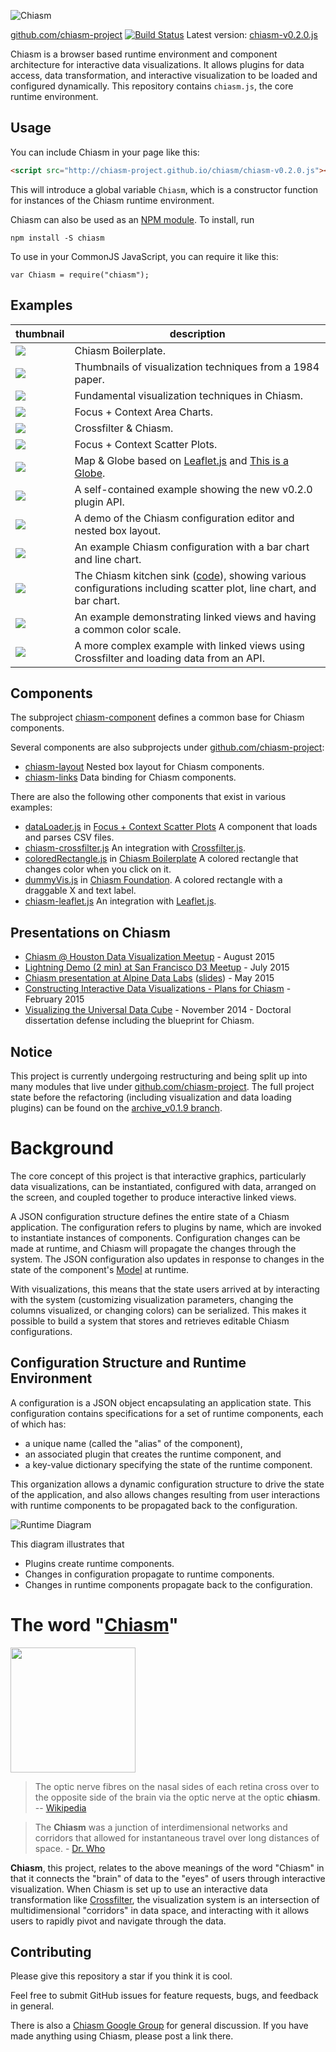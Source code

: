 ![Chiasm](http://curran.github.io/images/chiasm/chiasm_logo.png)

[github.com/chiasm-project](https://github.com/chiasm-project) [![Build
Status](https://travis-ci.org/chiasm-project/chiasm.svg?branch=master)](https://travis-ci.org/chiasm-project/chiasm) Latest version: [chiasm-v0.2.0.js](http://chiasm-project.github.io/chiasm/chiasm-v0.2.0.js)

Chiasm is a browser based runtime environment and component architecture for
interactive data visualizations. It allows plugins for data access, data
transformation, and interactive visualization to be loaded and configured
dynamically. This repository contains `chiasm.js`, the core runtime environment.

## Usage

You can include Chiasm in your page like this:

```html
<script src="http://chiasm-project.github.io/chiasm/chiasm-v0.2.0.js"></script>
```

This will introduce a global variable `Chiasm`, which is a constructor function for instances of the Chiasm runtime environment.

Chiasm can also be used as an [NPM module](https://www.npmjs.com/package/chiasm). To install, run

```
npm install -S chiasm
```

To use in your CommonJS JavaScript, you can require it like this:

```
var Chiasm = require("chiasm");
```

## Examples

| thumbnail | description  |
|---|---|
| [![](http://bl.ocks.org/curran/raw/1af08ad6cdb01707c33f/thumbnail.png)](http://bl.ocks.org/curran/1af08ad6cdb01707c33f) | Chiasm Boilerplate. |
| [![](http://bl.ocks.org/curran/raw/f01e2a07ece4a9ad62cb/thumbnail.png)](http://bl.ocks.org/curran/f01e2a07ece4a9ad62cb) | Thumbnails of visualization techniques from a 1984 paper. |
| [![](https://gist.githubusercontent.com/curran/3cc1a2a289dddbd64688/raw/5a938f66c0cb728da8eaa28e15816fea74e57ae8/thumbnail.png)](http://bl.ocks.org/curran/3cc1a2a289dddbd64688) | Fundamental visualization techniques in Chiasm.  |
| [![](http://bl.ocks.org/curran/raw/d5252d37917ab6eab032/thumbnail.png)](http://bl.ocks.org/curran/d5252d37917ab6eab032) | Focus + Context Area Charts.|
| [![](http://bl.ocks.org/curran/raw/87d038562333a7ad4a64/thumbnail.png)](http://bl.ocks.org/curran/87d038562333a7ad4a64) | Crossfilter & Chiasm.|
| [![](http://bl.ocks.org/curran/raw/d1e9ea2850047562be09/thumbnail.png)](http://bl.ocks.org/curran/d1e9ea2850047562be09) | Focus + Context Scatter Plots.|
| [![](https://gist.githubusercontent.com/curran/01aa2685f083b6c1b9fb/raw/d20ddb8e5b42360234654d1a0d9344e8e15ae716/thumbnail.png)](http://bl.ocks.org/curran/01aa2685f083b6c1b9fb) | Map & Globe based on [Leaflet.js](leafletjs.com) and [This is a Globe](http://bl.ocks.org/mbostock/ba63c55dd2dbc3ab0127). |
| [![](http://bl.ocks.org/curran/raw/b4aa88691528c0f0b1fa/thumbnail.png)](http://bl.ocks.org/curran/b4aa88691528c0f0b1fa) | A self-contained example showing the new v0.2.0 plugin API. |
| [![](http://bl.ocks.org/curran/raw/3f0b1128d74308fc8fe1/thumbnail.png)](http://bl.ocks.org/curran/3f0b1128d74308fc8fe1) | A demo of the Chiasm configuration editor and nested box layout. |
| [![](http://bl.ocks.org/curran/raw/4ce2ee825811f1c32125/thumbnail.png)](http://bl.ocks.org/curran/4ce2ee825811f1c32125) | An example Chiasm configuration with a bar chart and line chart. |
| [![](http://curran.github.io/images/chiasm/kitchenSink.png)](http://bl.ocks.org/curran/70ae30ab3b3eea62f84e) | The Chiasm kitchen sink (<a href="https://github.com/curran/chiasm/tree/gh-pages/kitchenSink">code</a>), showing various configurations including scatter plot, line chart, and bar chart. |
| [![](http://bl.ocks.org/curran/raw/5a9767b5c23982c89632/thumbnail.png)](http://bl.ocks.org/curran/5a9767b5c23982c89632) | An example demonstrating linked views and having a common color scale. |
| [![](http://bl.ocks.org/curran/raw/19d42e98ce25291eb45d/thumbnail.png)](http://bl.ocks.org/curran/19d42e98ce25291eb45d) | A more complex example with linked views using Crossfilter and loading data from an API. |

## Components

The subproject [chiasm-component](https://github.com/chiasm-project/chiasm-component) defines a common base for Chiasm components.

Several components are also subprojects under [github.com/chiasm-project](https://github.com/chiasm-project/):

 * [chiasm-layout](https://github.com/chiasm-project/chiasm-layout) Nested box layout for Chiasm components.
 * [chiasm-links](https://github.com/chiasm-project/chiasm-links) Data binding for Chiasm components.

There are also the following other components that exist in various examples:

 * [dataLoader.js](https://gist.github.com/curran/d1e9ea2850047562be09#file-dataloader-js) in [Focus + Context Scatter Plots](http://bl.ocks.org/curran/d1e9ea2850047562be09) A component that loads and parses CSV files.
 * [chiasm-crossfilter.js](https://gist.github.com/curran/87d038562333a7ad4a64#file-chiasm-crossfilter-js) An integration with [Crossfilter.js](https://github.com/square/crossfilter).
 * [coloredRectangle.js](https://gist.github.com/curran/1af08ad6cdb01707c33f#file-coloredrectangle-js) in [Chiasm Boilerplate](http://bl.ocks.org/curran/1af08ad6cdb01707c33f) A colored rectangle that changes color when you click on it.
 * [dummyVis.js](https://gist.github.com/curran/b4aa88691528c0f0b1fa#file-dummyvis-js) in [Chiasm Foundation](http://bl.ocks.org/curran/b4aa88691528c0f0b1fa). A colored rectangle with a draggable X and text label.
 * [chiasm-leaflet.js](https://gist.github.com/curran/81271937fa94fdbdd854#file-chiasm-leaflet-js) An integration with [Leaflet.js](leafletjs.com).

## Presentations on Chiasm

 * [Chiasm @ Houston Data Visualization Meetup](https://www.youtube.com/watch?v=ivPSdm7Bz3o) - August 2015
 * [Lightning Demo (2 min) at San Francisco D3 Meetup](https://youtu.be/OJBwvSUgqQQ?t=5m58s) - July 2015
 * [Chiasm presentation at Alpine Data Labs](https://www.youtube.com/watch?v=9jh4E3-jxcQ&feature=youtu.be&a) ([slides](http://www.slideshare.net/currankelleher/chiasm)) - May 2015
 * [Constructing Interactive Data Visualizations - Plans for Chiasm](https://www.youtube.com/watch?v=GxGkHam33Cw) - February 2015
 * [Visualizing the Universal Data Cube](https://youtu.be/XVHyygdD1Kg?t=47m22s) - November 2014 - Doctoral dissertation defense including the blueprint for Chiasm.

## Notice

This project is currently undergoing restructuring and being split up
into many modules that live under
[github.com/chiasm-project](https://github.com/chiasm-project). The full project
state before the refactoring (including visualization and data loading plugins)
can be found on the [archive_v0.1.9 branch](https://github.com/curran/chiasm/tree/archive_v0.1.9).

# Background

The core concept of this project is that interactive graphics, particularly data visualizations, can be instantiated, configured with
data, arranged on the screen, and coupled together to produce interactive linked
views.

A JSON configuration structure defines the entire state of a Chiasm
application. The configuration refers to plugins by name, which are invoked to instantiate instances of 
components. Configuration changes can be made at runtime, and Chiasm will
propagate the changes through the system. The JSON configuration also updates in
response to changes in the state of the component's [Model](https://github.com/curran/model) at runtime.

With visualizations, this means that the state users arrived at by interacting with the system (customizing visualization parameters, changing the columns visualized, or changing colors) can be serialized. This makes it possible to build a system that stores and retrieves editable Chiasm configurations.

## Configuration Structure and Runtime Environment

A configuration is a JSON object encapsulating an application state. This
configuration contains specifications for a set of runtime components, each of
which has:

 * a unique name (called the "alias" of the component),
 * an associated plugin that creates the runtime component, and
 * a key-value dictionary specifying the state of the runtime component.

This organization allows a dynamic configuration structure to drive the state of
the application, and also allows changes resulting from user interactions with
runtime components to be propagated back to the configuration.

![Runtime Diagram](http://curran.github.io/images/visEditor/Runtime.png)

This diagram illustrates that

 * Plugins create runtime components.
 * Changes in configuration propagate to runtime components.
 * Changes in runtime components propagate back to the configuration.

# The word "[Chiasm](http://www.merriam-webster.com/audio.php?file=chiasm02&word=chiasm&text=)"

<img src="https://upload.wikimedia.org/wikipedia/commons/5/5c/1543%2CVisalius%27OpticChiasma.jpg" width=200>

> The optic nerve fibres on the nasal sides of each retina cross over to the opposite side of the brain via the optic nerve at the optic **chiasm**. -- [Wikipedia](http://en.wikipedia.org/wiki/Optic_chiasm)

> The **Chiasm** was a junction of interdimensional networks and corridors that allowed for instantaneous travel over long distances of space. - [Dr. Who](http://tardis.wikia.com/wiki/Chiasm)

**Chiasm**, this project, relates to the above meanings of the word "Chiasm" in
that it connects the "brain" of data to the "eyes" of users through interactive
visualization. When Chiasm is set up to use an interactive data transformation
like [Crossfilter](http://square.github.io/crossfilter/), the visualization
system is an intersection of multidimensional "corridors" in data space, and
interacting with it allows users to rapidly pivot and navigate through the data.


## Contributing

Please give this repository a star if you think it is cool.

Feel free to submit GitHub issues for feature requests, bugs, and feedback in general.

There is also a [Chiasm Google Group](https://groups.google.com/forum/?hl=en&fromgroups#!forum/chiasm-project) for general discussion. If you have made anything using Chiasm, please post a link there.
